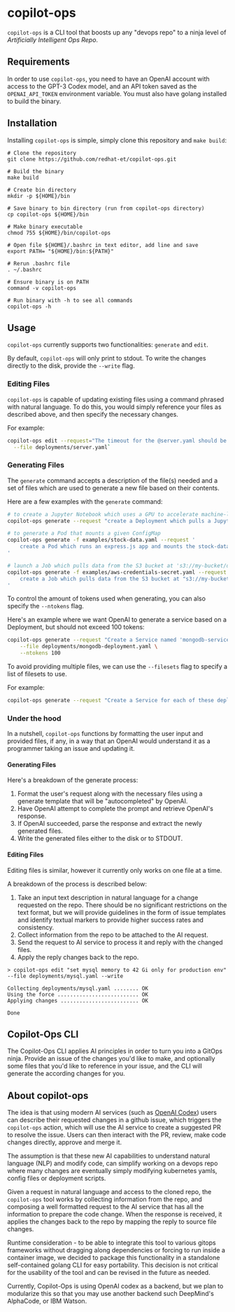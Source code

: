 # copilot-ops

`copilot-ops` is a CLI tool that boosts up any "devops repo" to a ninja level of *Artificially Intelligent Ops Repo*.

## Requirements

In order to use `copilot-ops`, you need to have an OpenAI account with access to the GPT-3 Codex model,
and an API token saved as the `OPENAI_API_TOKEN` environment variable. You must also have golang installed to build the binary.

## Installation

Installing `copilot-ops` is simple, simply clone this repository and `make build`:

```console
# Clone the repository
git clone https://github.com/redhat-et/copilot-ops.git

# Build the binary
make build

# Create bin directory
mkdir -p ${HOME}/bin

# Save binary to bin directory (run from copilot-ops directory)
cp copilot-ops ${HOME}/bin

# Make binary executable 
chmod 755 ${HOME}/bin/copilot-ops

# Open file ${HOME}/.bashrc in text editor, add line and save
export PATH= "${HOME}/bin:${PATH}"

# Rerun .bashrc file 
. ~/.bashrc

# Ensure binary is on PATH
command -v copilot-ops

# Run binary with -h to see all commands
copilot-ops -h
```



## Usage 

`copilot-ops` currently supports two functionalities: `generate` and `edit`. 

By default, `copilot-ops` will only print to stdout. To write the
changes directly to the disk, provide the `--write` flag.


### Editing Files

`copilot-ops` is capable of updating existing files using a command phrased with natural language.
To do this, you would simply reference your files as described above, and then specify the necessary changes.

For example:

```bash
copilot-ops edit --request="The timeout for the @server.yaml should be increased from 60s to 2m" \
  --file deployments/server.yaml`
```


### Generating Files

The `generate` command accepts a description of the file(s) needed and a set of files which are used to generate a new file based on their contents.

Here are a few examples with the `generate` command:

```sh
# to create a Jupyter Notebook which uses a GPU to accelerate machine-learning tasks
copilot-ops generate --request "create a Deployment which pulls a Jupyter Notebook image and requests 1 GPU resource"

# to generate a Pod that mounts a given ConfigMap
copilot-ops generate -f examples/stock-data.yaml --request '
	create a Pod which runs an express.js app and mounts the stock-data ConfigMap to trade stocks
'

# launch a Job which pulls data from the S3 bucket at 's3://my-bucket/data.csv' and loads it into a PVC in the same namespace
copilot-ops generate -f examples/aws-credentials-secret.yaml --request '
	create a Job which pulls data from the S3 bucket at "s3://my-bucket/data.csv" and loads it into a PVC in the same namespace
'
```

To control the amount of tokens used when generating, you can also
specify the `--ntokens` flag.

Here's an example where we want OpenAI to generate a service based
on a Deployment, but should not exceed 100 tokens:

```bash
copilot-ops generate --request "Create a Service named 'mongodb-service' to expose the mongodb-deployment" \
	--file deployments/mongodb-deployment.yaml \
	--ntokens 100
```

To avoid providing multiple files, we can use the `--filesets` flag to specify a list of filesets to use.

For example:

```bash
copilot-ops generate --request "Create a Service for each of these deployments" --fileset deployments
```

### Under the hood

In a nutshell, `copilot-ops` functions by formatting the user input and provided files, if any, in a way that an OpenAI would understand it as a programmer taking an issue and updating it.

#### Generating Files

Here's a breakdown of the generate process:

1. Format the user's request along with the necessary files using a generate template that will be "autocompleted" by OpenAI.
1. Have OpenAI attempt to complete the prompt and retrieve OpenAI's response.
1. If OpenAI succeeded, parse the response and extract the newly generated files.
1. Write the generated files either to the disk or to STDOUT. 


#### Editing Files

Editing files is similar, however it currently only works on one file at a time. 

A breakdown of the process is described below:

1. Take an input text description in natural language for a change requested on the repo. There should be no significant restrictions on the text format, but we will provide guidelines in the form of issue templates and identify textual markers to provide higher success rates and consistency.
1. Collect information from the repo to be attached to the AI request.
1. Send the request to AI service to process it and reply with the changed files.
1. Apply the reply changes back to the repo.

```console
> copilot-ops edit "set mysql memory to 42 Gi only for production env" --file deployments/mysql.yaml --write

Collecting deployments/mysql.yaml ........ OK
Using the force .......................... OK
Applying changes ......................... OK

Done
```



## Copilot-Ops CLI

The Copilot-Ops CLI applies AI principles in order to turn you into a GitOps ninja.
Provide an issue of the changes you'd like to make, and optionally some files that 
you'd like to reference in your issue, and the CLI will generate the according changes for you.


## About copilot-ops

The idea is that using modern AI services (such as [OpenAI Codex](https://openai.com/blog/openai-codex/)) users can describe their requested changes in a github issue, which triggers the `copilot-ops` action, which will use the AI service to create a suggested PR to resolve the issue. Users can then interact with the PR, review, make code changes directly, approve and merge it.

The assumption is that these new AI capabilities to understand natural language (NLP) and modify code, can simplify working on a devops repo where many changes are eventually simply modifying kubernetes yamls, config files or deployment scripts.

Given a request in natural language and access to the cloned repo, the `copilot-ops` tool works by collecting information from the repo, and composing a well formatted request to the AI service that has all the information to prepare the code change. When the response is received, it applies the changes back to the repo by mapping the reply to source file changes.

Runtime consideration - to be able to integrate this tool to various gitops frameworks without dragging along dependencies or forcing to run inside a container image, we decided to package this functionality in a standalone self-contained golang CLI for easy portability. This decision is not critical for the usability of the tool and can be revised in the future as needed.


Currently, Copilot-Ops is using OpenAI codex as a backend, but we plan to modularize this so that you may use another backend such DeepMind's AlphaCode, or IBM Watson.

